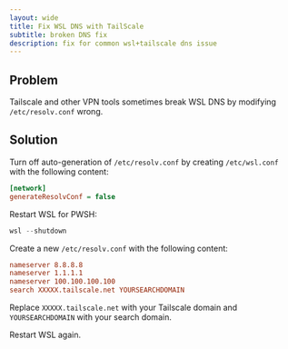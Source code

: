 ```yaml
---
layout: wide
title: Fix WSL DNS with TailScale
subtitle: broken DNS fix
description: fix for common wsl+tailscale dns issue
---
```


## Problem

Tailscale and other VPN tools sometimes break WSL DNS by modifying `/etc/resolv.conf` wrong.

## Solution

Turn off auto-generation of `/etc/resolv.conf` by creating `/etc/wsl.conf` with the following content:

```ini
[network]
generateResolvConf = false
```

Restart WSL for PWSH:

```powershell
wsl --shutdown
```

Create a new `/etc/resolv.conf` with the following content:

```conf
nameserver 8.8.8.8
nameserver 1.1.1.1
nameserver 100.100.100.100
search XXXXX.tailscale.net YOURSEARCHDOMAIN
```

Replace `XXXXX.tailscale.net` with your Tailscale domain and `YOURSEARCHDOMAIN` with your search domain.

Restart WSL again.
